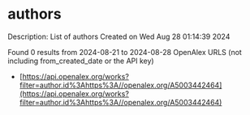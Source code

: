 # authors
Description: List of authors
Created on Wed Aug 28 01:14:39 2024

Found 0 results from 2024-08-21 to 2024-08-28
OpenAlex URLS (not including from_created_date or the API key)
- [https://api.openalex.org/works?filter=author.id%3Ahttps%3A//openalex.org/A5003442464](https://api.openalex.org/works?filter=author.id%3Ahttps%3A//openalex.org/A5003442464)

